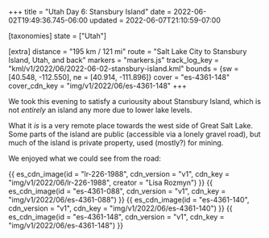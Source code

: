 +++
title = "Utah Day 6: Stansbury Island"
date = 2022-06-02T19:49:36.745-06:00
updated = 2022-06-07T21:10:59-07:00

[taxonomies]
state = ["Utah"]

[extra]
distance = "195 km / 121 mi"
route = "Salt Lake City to Stansbury Island, Utah, and back"
markers = "markers.js"
track_log_key = "kml/v1/2022/06/2022-06-02-stansbury-island.kml"
bounds = {sw = [40.548, -112.550], ne = [40.914, -111.896]}
cover = "es-4361-148"
cover_cdn_key = "img/v1/2022/06/es-4361-148"
+++

We took this evening to satisfy a curiousity about Stansbury Island, which is not _entirely_ an island any more due to lower lake levels.

<!-- more -->

What it _is_ is a very remote place towards the west side of Great Salt Lake. Some parts of the island are public (accessible via a lonely gravel road), but much of the island is private property, used (mostly?) for mining.

We enjoyed what we could see from the road:

{{ es_cdn_image(id = "lr-226-1988", cdn_version = "v1", cdn_key = "img/v1/2022/06/lr-226-1988", creator = "Lisa Rozmyn") }}
{{ es_cdn_image(id = "es-4361-088", cdn_version = "v1", cdn_key = "img/v1/2022/06/es-4361-088") }}
{{ es_cdn_image(id = "es-4361-140", cdn_version = "v1", cdn_key = "img/v1/2022/06/es-4361-140") }}
{{ es_cdn_image(id = "es-4361-148", cdn_version = "v1", cdn_key = "img/v1/2022/06/es-4361-148") }}
